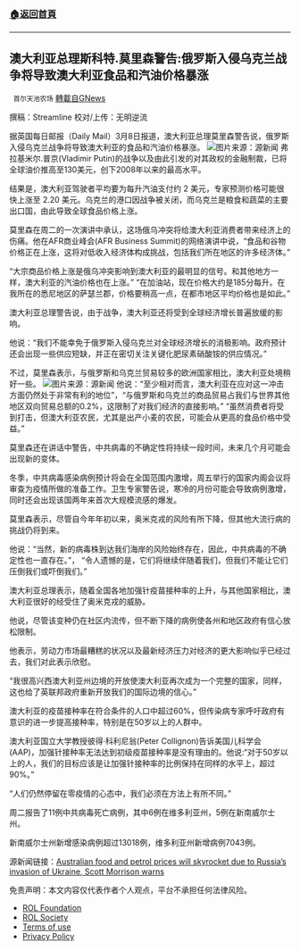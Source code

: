 ###  [:house:返回首頁](https://github.com/ourhimalayas/txt)
---


## 澳大利亚总理斯科特.莫里森警告:俄罗斯入侵乌克兰战争将导致澳大利亚食品和汽油价格暴涨
` 首尔天池农场` [轉載自GNews](https://gnews.org/zh-hans/2127264/)

撰稿：Streamline
校对/上传：无明逆流

据英国每日邮报（Daily Mail）3月8日报道，澳大利亚总理莫里森警告说，俄罗斯入侵乌克兰战争将导致澳大利亚的食品和汽油价格暴涨。
![](https://assets.gnews.org/wp-content/uploads/2022/03/image-740.png)图片来源：源新闻
弗拉基米尔.普京(Vladimir Putin)的战争以及由此引发的对其政权的金融制裁，已将全球油价推高至130美元，创下2008年以来的最高水平。

结果是，澳大利亚驾驶者平均要为每升汽油支付约 2 美元，专家预测价格可能很快上涨至 2.20 美元。乌克兰的港口因战争被关闭，而乌克兰是粮食和蔬菜的主要出口国，由此导致全球食品价格上涨。

莫里森在周二的一次演讲中承认，这场俄乌冲突将给澳大利亚消费者带来经济上的伤痛。他在AFR商业峰会(AFR Business Summit)的网络演讲中说，“食品和谷物价格正在上涨，这将对低收入经济体构成挑战，包括我们所在地区的许多经济体。”

“大宗商品价格上涨是俄乌冲突影响到澳大利亚的最明显的信号。和其他地方一样，澳大利亚的汽油价格也在上涨。”
“在加油站，现在价格大约是185分每升。在我所在的悉尼地区的萨瑟兰郡，价格要稍高一点，在都市地区平均价格也是如此。”

澳大利亚总理警告说，由于战争，澳大利亚还将受到全球经济增长普遍放缓的影响。

他说：“我们不能幸免于俄罗斯入侵乌克兰对全球经济增长的消极影响。政府预计还会出现一些供应短缺，并正在密切关注关键化肥尿素硝酸铵的供应情况。”

不过，莫里森表示，与俄罗斯和乌克兰贸易较多的欧洲国家相比，澳大利亚处境稍好一些。
![](https://assets.gnews.org/wp-content/uploads/2022/03/image-741.png)图片来源：源新闻
他说：“至少相对而言，澳大利亚在应对这一冲击方面仍然处于非常有利的地位”，“与俄罗斯和乌克兰的商品贸易占我们与世界其他地区双向贸易总额的0.2%，这限制了对我们经济的直接影响。”
“虽然消费者将受到打击，但澳大利亚农民，尤其是出产小麦的农民，可能会从更高的食品价格中受益。”

莫里森还在讲话中警告，中共病毒的不确定性将持续一段时间，未来几个月可能会出现新的变体。

冬季，中共病毒感染病例预计将会在全国范围内激增，周五举行的国家内阁会议将审查为疫情所做的准备工作。卫生专家警告说，寒冷的月份可能会导致病例激增，同时还会出现该国两年来首次大规模流感的爆发。

莫里森表示，尽管自今年年初以来，奥米克戎的风险有所下降，但其他大流行病的挑战仍将到来。

他说：“当然，新的病毒株到达我们海岸的风险始终存在，因此，中共病毒的不确定性也一直存在。”，
“令人遗憾的是，它们将继续伴随着我们，但我们不能让它们压倒我们或吓倒我们。”

澳大利亚总理表示，随着全国各地加强针疫苗接种率的上升，与其他国家相比，澳大利亚很好的经受住了奥米克戎的威胁。

他说，尽管该变种仍在社区内流传，但不断下降的病例使各州和地区政府有信心放松限制。

他表示，劳动力市场最糟糕的状况以及最新经济压力对经济的更大影响似乎已经过去，我们对此表示欣慰。

“我很高兴西澳大利亚州边境的开放使澳大利亚再次成为一个完整的国家，同样，这也给了英联邦政府重新开放我们的国际边境的信心。”

澳大利亚的疫苗接种率在符合条件的人口中超过60%，但传染病专家呼吁政府有意识的进一步提高接种率，特别是在50岁以上的人群中。

澳大利亚国立大学教授彼得·科利尼翁(Peter Collignon)告诉美国儿科学会(AAP)，加强针接种率无法达到初级疫苗接种率是没有理由的。他说:“对于50岁以上的人，我们的目标应该是让加强针接种率的比例保持在同样的水平上，超过90%。”

“人们仍然停留在零疫情的心态中，我们必须在方法上有所不同。”

周二报告了11例中共病毒死亡病例，其中6例在维多利亚州，5例在新南威尔士州。

新南威尔士州新增感染病例超过13018例，维多利亚州新增病例7043例。

源新闻链接：[Australian food and petrol prices will skyrocket due to Russia’s invasion of Ukraine, Scott Morrison warns](https://www.dailymail.co.uk/news/article-10588631/Russia-Ukraine-war-Food-petrol-prices-Australia.html)

 

免责声明：本文内容仅代表作者个人观点，平台不承担任何法律风险。

- [ROL Foundation](https://rolfoundation.org/)
- [ROL Society](https://rolsociety.org/)
- [Terms of use](https://gnews.org/terms-of-use-3/)
- [Privacy Policy](https://gnews.org/privacy-policy/)
